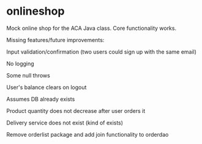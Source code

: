# onlineshop

Mock online shop for the ACA Java class. Core functionality works.

Missing features/future improvements:

Input validation/confirmation (two users could sign up with the same email)

No logging

Some null throws

User's balance clears on logout

Assumes DB already exists

Product quantity does not decrease after user orders it

Delivery service does not exist (kind of exists)

Remove orderlist package and add join functionality to orderdao
